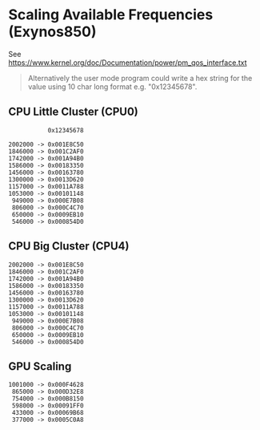 # Scaling Available Frequencies (Exynos850)

See https://www.kernel.org/doc/Documentation/power/pm_qos_interface.txt

> Alternatively the user mode program could write a hex
> string for the value using 10 char long format e.g. "0x12345678".

## CPU Little Cluster (CPU0)

               0x12345678

    2002000 -> 0x001E8C50
    1846000 -> 0x001C2AF0
    1742000 -> 0x001A94B0
    1586000 -> 0x00183350
    1456000 -> 0x00163780
    1300000 -> 0x0013D620
    1157000 -> 0x0011A788
    1053000 -> 0x00101148
     949000 -> 0x000E7B08
     806000 -> 0x000C4C70
     650000 -> 0x0009EB10
     546000 -> 0x000854D0

## CPU Big Cluster (CPU4)

    2002000 -> 0x001E8C50
    1846000 -> 0x001C2AF0
    1742000 -> 0x001A94B0
    1586000 -> 0x00183350
    1456000 -> 0x00163780
    1300000 -> 0x0013D620
    1157000 -> 0x0011A788
    1053000 -> 0x00101148
     949000 -> 0x000E7B08
     806000 -> 0x000C4C70
     650000 -> 0x0009EB10
     546000 -> 0x000854D0

## GPU Scaling

    1001000 -> 0x000F4628
     865000 -> 0x000D32E8
     754000 -> 0x000B8150
     598000 -> 0x00091FF0
     433000 -> 0x00069B68
     377000 -> 0x0005C0A8
